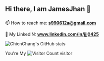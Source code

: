 ## Hi there, I am JamesJhan 👋
###
📫 How to reach me: **s990612a@gmail.com**

📕 My LinkedIN: **www.linkedin.com/in/jjj0425**

![ChienChang's GitHub stats](https://github-readme-stats.vercel.app/api?username=jjj0425&show_icons=true&theme=transparent)


You're My
![Visitor Count](https://profile-counter.glitch.me/jjj0425/count.svg)
visitor


<!--
**jjj0425/jjj0425** is a ✨ _special_ ✨ repository because its `README.md` (this file) appears on your GitHub profile.

Here are some ideas to get you started:

- 🔭 I’m currently working on ...
- 🌱 I’m currently learning ...
- 👯 I’m looking to collaborate on ...
- 🤔 I’m looking for help with ...
- 💬 Ask me about ...
- 📫 How to reach me: ...
- 😄 Pronouns: ...
- ⚡ Fun fact: ...
-->

